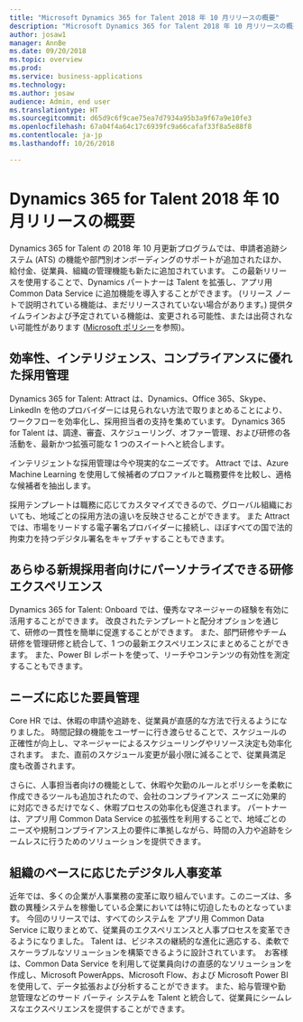 ```yaml
---
title: "Microsoft Dynamics 365 for Talent 2018 年 10 月リリースの概要"
description: "Microsoft Dynamics 365 for Talent 2018 年 10 月リリースの概要"
author: josaw1
manager: AnnBe
ms.date: 09/20/2018
ms.topic: overview
ms.prod: 
ms.service: business-applications
ms.technology: 
ms.author: josaw
audience: Admin, end user
ms.translationtype: HT
ms.sourcegitcommit: d65d9c6f9cae75ea7d7934a95b3a9f67a9e10fe3
ms.openlocfilehash: 67a04f4a64c17c6939fc9a66cafaf33f8a5e88f8
ms.contentlocale: ja-jp
ms.lasthandoff: 10/26/2018

---
```

#  <a name="overview-of-dynamics-365-for-talent-october-18-release"></a>Dynamics 365 for Talent 2018 年 10 月リリースの概要

Dynamics 365 for Talent の 2018 年 10 月更新プログラムでは、申請者追跡システム (ATS) の機能や部門別オンボーディングのサポートが追加されたほか、給付金、従業員、組織の管理機能も新たに追加されています。 この最新リリースを使用することで、Dynamics パートナーは Talent を拡張し、アプリ用 Common Data Service に追加機能を導入することができます。 (リリース ノートで説明されている機能は、まだリリースされていない場合があります。) 提供タイムラインおよび予定されている機能は、変更される可能性、または出荷されない可能性があります ([Microsoft ポリシー](https://go.microsoft.com/fwlink/p/?linkid=2007332)を参照)。

## <a name="streamlined-intelligent-and-compliant-recruiting"></a>効率性、インテリジェンス、コンプライアンスに優れた採用管理

Dynamics 365 for Talent: Attract は、Dynamics、Office 365、Skype、LinkedIn を他のプロバイダーには見られない方法で取りまとめることにより、ワークフローを効率化し、採用担当者の支持を集めています。 Dynamics 365 for Talent は、調達、審査、スケジューリング、オファー管理、および研修の各活動を、最新かつ拡張可能な 1 つのスイートへと統合します。 

インテリジェントな採用管理は今や現実的なニーズです。 Attract では、Azure Machine Learning を使用して候補者のプロファイルと職務要件を比較し、適格な候補者を抽出します。  

採用テンプレートは職務に応じてカスタマイズできるので、グローバル組織においても、地域ごとの採用方法の違いを反映させることができます。 また Attract では、市場をリードする電子署名プロバイダーに接続し、ほぼすべての国で法的拘束力を持つデジタル署名をキャプチャすることもできます。 

## <a name="create-a-personalized-onboarding-experience-for-every-new-hire"></a>あらゆる新規採用者向けにパーソナライズできる研修エクスペリエンス

Dynamics 365 for Talent: Onboard では、優秀なマネージャーの経験を有効に活用することができます。  改良されたテンプレートと配分オプションを通じて、研修の一貫性を簡単に促進することができます。 また、部門研修やチーム研修を管理研修と統合して、1 つの最新エクスペリエンスにまとめることができます。 また、Power BI レポートを使って、リーチやコンテンツの有効性を測定することもできます。  

## <a name="workforce-management-that-works-for-you"></a>ニーズに応じた要員管理

Core HR では、休暇の申請や追跡を、従業員が直感的な方法で行えるようになりました。 時間記録の機能をユーザーに行き渡らせることで、スケジュールの正確性が向上し、マネージャーによるスケジューリングやリソース決定も効率化されます。 また、直前のスケジュール変更が最小限に減ることで、従業員満足度も改善されます。 

さらに、人事担当者向けの機能として、休暇や欠勤のルールとポリシーを柔軟に作成できるツールも追加されたので、会社のコンプライアンス ニーズに効果的に対応できるだけでなく、休暇プロセスの効率化も促進されます。  パートナーは、アプリ用 Common Data Service の拡張性を利用することで、地域ごとのニーズや規制コンプライアンス上の要件に準拠しながら、時間の入力や追跡をシームレスに行うためのソリューションを提供できます。 

## <a name="digital-transformation-of-hr-at-your-own-pace"></a>組織のペースに応じたデジタル人事変革

近年では、多くの企業が人事業務の変革に取り組んでいます。このニーズは、多数の異種システムを稼働している企業においては特に切迫したものとなっています。 今回のリリースでは、すべてのシステムを アプリ用 Common Data Service に取りまとめて、従業員のエクスペリエンスと人事プロセスを変革できるようになりました。  Talent は、ビジネスの継続的な進化に適応する、柔軟でスケーラブルなソリューションを構築できるように設計されています。  お客様は、Common Data Service を利用して従業員向けの直感的なソリューションを作成し、Microsoft PowerApps、Microsoft Flow、および Microsoft Power BI を使用して、データ拡張および分析することができます。 また、給与管理や勤怠管理などのサード パーティ システムを Talent と統合して、従業員にシームレスなエクスペリエンスを提供することができます。 

